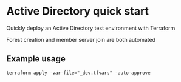 # Active Directory quick start

Quickly deploy an Active Directory test environment with Terraform

Forest creation and member server join are both automated

## Example usage

`terraform apply -var-file="_dev.tfvars" -auto-approve`